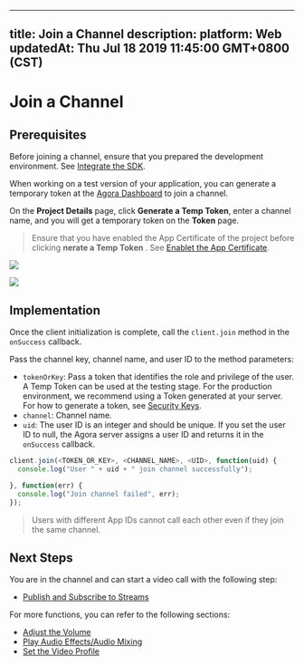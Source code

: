 
---
title: Join a Channel
description: 
platform: Web
updatedAt: Thu Jul 18 2019 11:45:00 GMT+0800 (CST)
---
# Join a Channel
## Prerequisites

Before joining a channel, ensure that you prepared the development environment. See [Integrate the SDK](../../en/Video/web_prepare.md).

When working on a test version of your application, you can generate a temporary token at the [Agora Dashboard](https://dashboard.agora.io/) to join a channel. 

On the **Project Details** page, click **Generate a Temp Token**, enter a channel name, and you will get a temporary token on the **Token** page. 

> Ensure that you have enabled the App Certificate of the project before clicking **nerate a Temp Token** . See [Enablet the App Certificate](#appcertificate).

![](https://web-cdn.agora.io/docs-files/1563113619615)

![](https://web-cdn.agora.io/docs-files/1563113643411)

## Implementation

Once the client initialization is complete, call the `client.join`  method in the `onSuccess` callback.

Pass the channel key, channel name, and user ID to the method parameters:

- `tokenOrKey`: Pass a token that identifies the role and privilege of the user. A Temp Token can be used at the testing stage. For the production environment, we recommend using a Token generated at your server. For how to generate a token, see [Security Keys](../../en/Video/token.md). 
- `channel`: Channel name.
- `uid`: The user ID is an integer and should be unique. If you set the user ID to null, the Agora server assigns a user ID and returns it in the `onSuccess` callback.

```javascript
client.join(<TOKEN_OR_KEY>, <CHANNEL_NAME>, <UID>, function(uid) {
  console.log("User " + uid + " join channel successfully");

}, function(err) {
  console.log("Join channel failed", err);
});
```

> Users with different App IDs cannot call each other even if they join the same channel.

## Next Steps

You are in the channel and can start a video call with the following step:

- [Publish and Subscribe to Streams](../../en/Video/publish_web.md)

For more functions, you can refer to the following sections:

- [Adjust the Volume](../../en/Video/volume_web.md)
- [Play Audio Effects/Audio Mixing](../../en/Video/effect_mixing_web.md)
- [Set the Video Profile](../../en/Video/videoProfile_web.md)
